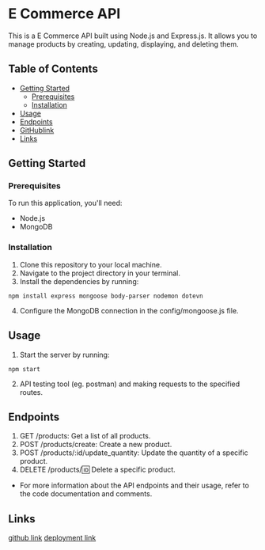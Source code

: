 # E Commerce API

This is a E Commerce API built using Node.js and Express.js. It allows you to manage products by creating, updating, displaying, and deleting them.

## Table of Contents

- [Getting Started](#getting-started)
  - [Prerequisites](#prerequisites)
  - [Installation](#installation)
- [Usage](#usage)
- [Endpoints](#endpoints)
- [GitHublink](#contributing)
- [Links](#links)

## Getting Started

### Prerequisites

To run this application, you'll need:

- Node.js
- MongoDB

### Installation

1. Clone this repository to your local machine.
2. Navigate to the project directory in your terminal.
3. Install the dependencies by running:
```
npm install express mongoose body-parser nodemon dotevn 
```
4. Configure the MongoDB connection in the config/mongoose.js file.

## Usage
1. Start the server by running:
```
npm start
```
2. API testing tool (eg. postman) and making requests to the specified routes.

## Endpoints

1. GET /products: Get a list of all products.
2. POST /products/create: Create a new product.
3. POST /products/:id/update_quantity: Update the quantity of a specific product.
4. DELETE /products/:id: Delete a specific product.
* For more information about the API endpoints and their usage, refer to the code documentation and comments.

## Links
[github link](https://github.com/gokuldevp/E-Commerce-API)
[deployment link](https://e-commerce-api-s0eu.onrender.com/)


